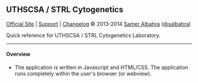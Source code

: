 ## UTHSCSA / STRL Cytogenetics

[Official Site][official] | [Support][help] | [Changelog][changelog]
&copy; 2013-2014 [Samer Albahra][salbahra] ([@salbahra](https://twitter.com/salbahra))

Quick reference for UTHSCSA / STRL Cytogenetics Laboratory.

---

[official]: http://pathology.uthscsa.edu/strl/cytogenics/index.shtml
[help]: mailto:samer@albahra.com
[changelog]: https://github.com/salbahra/SignIn/releases
[salbahra]: http://albahra.com/

#### Overview

+ The application is written in Javascript and HTML/CSS. The application runs completely within the user's browser (or webview).

